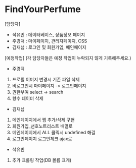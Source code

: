 # FindYourPerfume

[담당자]

- 석유빈 : 데이터베이스, 상품정보 페이지
- 주경덕 : 마이페이지, 관리자페이지, CSS
- 김재섭 : 로그인 및 회원가입, 메인페이지

[예정작업]
(각 담당자들은 예정 작업이 누락되지 않게 기록해주세요.)

- 주경덕
1. 프로필 이미지 변경시 기존 파일 삭제
2. 비로그인시 마이페이지 -> 로그인페이지
3. 권한부여 select -> search
4. 향수 데이터 삭제

- 김재섭
1. 메인페이지에서 찜 추가/삭제 구현
2. 회원가입_선호노트리스트 배열로
3. 메인페이지에서 ALL 클릭시 undefined 해결
4. 로그인페이지 로그인체크 ajax로 

- 석유빈
1. 추가 크롤링 작업(DB 볼륨 크게)
